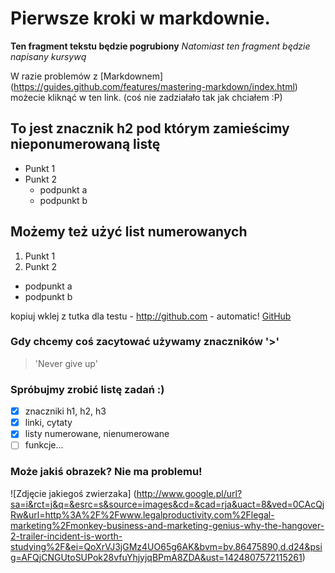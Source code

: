 # Pierwsze kroki w markdownie. 
**Ten fragment tekstu będzie pogrubiony**
*Natomiast ten fragment będzie napisany kursywą*

W razie problemów z [Markdownem] (https://guides.github.com/features/mastering-markdown/index.html) możecie kliknąć w ten link. (coś nie zadziałało tak jak chciałem :P)

## To jest znacznik h2 pod którym zamieścimy nieponumerowaną listę
* Punkt 1
* Punkt 2
  * podpunkt a
  * podpunkt b

## Możemy też użyć list numerowanych
1. Punkt 1
2. Punkt 2
  * podpunkt a
  * podpunkt b

kopiuj wklej z tutka dla testu -
http://github.com - automatic!
[GitHub](http://github.com) 


### Gdy chcemy coś zacytować używamy znaczników '>'
> 'Never give up'

### Spróbujmy zrobić listę zadań :)
- [x] znaczniki h1, h2, h3
- [x] linki, cytaty
- [x] listy numerowane, nienumerowane
- [ ] funkcje...

### Może jakiś obrazek? Nie ma problemu!
![Zdjęcie jakiegoś zwierzaka] (http://www.google.pl/url?sa=i&rct=j&q=&esrc=s&source=images&cd=&cad=rja&uact=8&ved=0CAcQjRw&url=http%3A%2F%2Fwww.legalproductivity.com%2Flegal-marketing%2Fmonkey-business-and-marketing-genius-why-the-hangover-2-trailer-incident-is-worth-studying%2F&ei=QoXrVJ3jGMz4UO65g6AK&bvm=bv.86475890,d.d24&psig=AFQjCNGUtoSUPok28vfuYhjyjqBPmA8ZDA&ust=1424807572115261)






